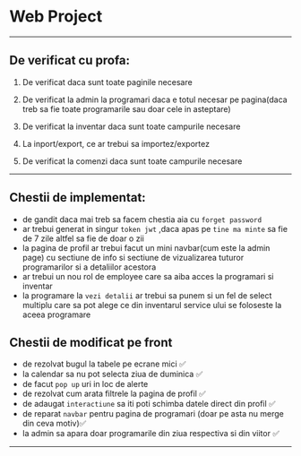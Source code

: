 # Web Project

---
## De verificat cu profa:

1. De verificat daca sunt toate paginile necesare

1.  De verificat la admin la programari daca e totul necesar pe pagina(daca treb sa fie toate programarile sau doar cele in asteptare)

1. De verificat la inventar daca sunt toate campurile necesare

1. La inport/export, ce ar trebui sa importez/exportez

1. De verificat la comenzi daca sunt toate campurile necesare



--- 
## Chestii de implementat:

- de gandit daca mai treb sa facem chestia aia cu `forget password`
- ar trebui generat in singur `token jwt` ,daca apas pe `tine ma minte` sa fie de 7 zile altfel sa fie de doar o zii
- la pagina de profil ar trebui facut un mini navbar(cum este la admin page) cu sectiune de info si sectiune de vizualizarea tuturor programarilor si a detaliilor acestora
- ar trebui un nou rol de employee care sa aiba acces la programari si inventar
- la programare la `vezi detalii` ar trebui sa punem si un fel de select multiplu care sa pot alege ce din inventarul service ului se foloseste la aceea programare


## Chestii de modificat pe front
- de rezolvat bugul la tabele pe ecrane mici ✅
- la calendar sa nu pot selecta ziua de duminica ✅
- de facut `pop up` uri in loc de alerte
- de rezolvat cum arata filtrele la pagina de profil ✅
- de adaugat `interactiune` sa iti poti schimba datele direct din profil ✅
- de reparat `navbar` pentru pagina de programari (doar pe asta nu merge din ceva motiv)✅
- la admin sa apara doar programarile din ziua respectiva si din viitor ✅























****

[//]: # ()
[//]: # (## Service Scheduler README)

[//]: # ()
[//]: # (Acest document prezintă lista paginilor HTML necesare pentru aplicația online de management al programărilor și gestiune)

[//]: # (a service-ului de motociclete, biciclete și trotinete.)

[//]: # ()
[//]: # (## 1. Pagini Publice &#40;Client&#41;)

[//]: # ()
[//]: # (* **index.html**)

[//]: # (  Pagina principală, prezintă descrierea serviciului și link către autentificare/înregistrare.)

[//]: # ()
[//]: # (* **register.html**)

[//]: # (  Formular de înregistrare pentru clienți &#40;nume, email, parolă, date de contact&#41;.)

[//]: # (* **login.html**)

[//]: # (  Formular de autentificare pentru clienți și administratori.)

[//]: # (* **calendar.html**)

[//]: # (  Vizualizare calendar cu zilele și orele disponibile pentru programări.)

[//]: # (* **appointment\_form.html**)

[//]: # (  Formular pentru solicitarea unei programări &#40;selectare dată/oră, descriere problemă, atașare imagini/video&#41;.)

[//]: # (* **appointment\_success.html**)

[//]: # (  Mesaj de confirmare că programarea a fost înregistrată cu succes.)

[//]: # (* **appointment\_error.html**)

[//]: # (  Afișează erori în cazul în care solicitarea de programare nu a fost validă.)

[//]: # (## 2. Pagini Admin &#40;Administrator&#41;)

[//]: # (* **admin\_dashboard.html**)

[//]: # (  Panou de administrare cu statistici sumare &#40;număr programări, stocuri, comenzi în curs&#41;.)

[//]: # (* **admin\_appointments.html**)

[//]: # (  Listă cu toate programările primite &#40;filtrare după stare: pending, approved, rejected&#41;.)

[//]: # (* **admin\_appointment\_detail.html**)

[//]: # (  Detalii complete ale unei programări: date client, multimedia atașată, butoane Approve/Reject și câmpuri pentru)

[//]: # (  răspuns administrativ &#40;preț, garanție, mesaj respingere&#41;.)

[//]: # (* **admin\_inventory.html**)

[//]: # (  Listă și gestionare a pieselor în stoc: adăugare, actualizare cantități, ștergere.)

[//]: # (* **admin\_suppliers.html**)

[//]: # (  Listă furnizori și detalii de contact.)

[//]: # (* **admin\_order\_form.html**)

[//]: # (  Formular pentru plasare de comenzi către furnizori &#40;selectare furnizor, articole, cantități&#41;.)

[//]: # (* **admin\_orders.html**)

[//]: # (  Istoric comenzi către furnizori și stare &#40;pending, delivered, canceled&#41;.)

[//]: # (## 3. Pagini Import/Export)

[//]: # (* **import.html**)

[//]: # (  Upload CSV sau JSON pentru importul de date în sistem &#40;programări, stocuri, comenzi&#41;.)

[//]: # (* **export.html**)

[//]: # (  Alegerea formatului de export &#40;CSV, JSON, PDF&#41; și generarea fișierului pentru descărcare.)

[//]: # (## 4. Pagină de Simulare)

[//]: # (* **simulation.html**)

[//]: # (  Interfață pentru configurarea și rularea simulării activității service-ului pe perioade de timp &#40;lunar, anual&#41;: număr)

[//]: # (  programări generate, variație stocuri, comenzi automate.)

[//]: # (## 5. Pagini Comune)

[//]: # (* **header.html**)

[//]: # (  Fragment cu meniul de navigare &#40;inclus în toate paginile&#41;.)

[//]: # (* **footer.html**)

[//]: # (  Fragment cu informații de copyright și link-uri utile.)

[//]: # (* **styles.css**)

[//]: # (  Fișier global de stiluri.)

[//]: # (* **scripts.js**)

[//]: # (  Fișier global de scripturi JavaScript &#40;funcționalități comune, AJAX, validări&#41;.)

[//]: # (---)

